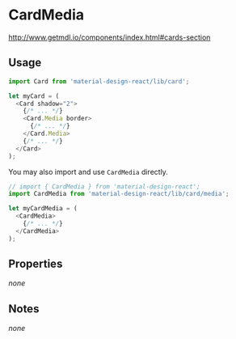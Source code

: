 # CardMedia

http://www.getmdl.io/components/index.html#cards-section


## Usage

```javascript
import Card from 'material-design-react/lib/card';

let myCard = (
  <Card shadow="2">
    {/* ... */}
    <Card.Media border>
      {/* ... */}
    </Card.Media>
    {/* ... */}
  </Card>
);
```

You may also import and use `CardMedia` directly.

```javascript
// import { CardMedia } from 'material-design-react';
import CardMedia from 'material-design-react/lib/card/media';

let myCardMedia = (
  <CardMedia>
    {/* ... */}
  </CardMedia>
);
```


## Properties

*none*


## Notes
*none*

